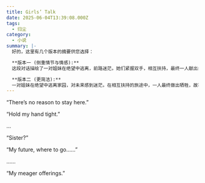 ```yaml
---
title: Girls’ Talk
date: 2025-06-04T13:39:08.000Z
tags:
  - 归尘
category:
  - 小说
summary: |-
  好的，这里有几个版本的摘要供您选择：

  **版本一 (侧重情节与情感):**
  这段对话描绘了一对姐妹在绝望中逃离，前路迷茫。她们紧握双手，相互扶持，最终一人献出自己微薄的一切，展现了困境中深沉的亲情与牺牲。

  **版本二 (更简洁):**
  一对姐妹在绝望中逃离家园，对未来感到迷茫。在相互扶持的旅途中，一人最终做出牺牲，故事充满了悲剧色彩与深厚的亲情。
---
```

“There’s no reason to stay here.”

“Hold my hand tight.”

…

“Sister?”

“My future, where to go……”

……

“My meager offerings.”
